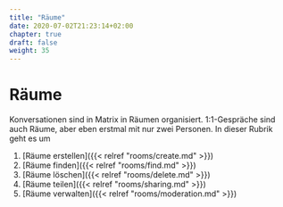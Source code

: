 ```yaml
---
title: "Räume"
date: 2020-07-02T21:23:14+02:00
chapter: true
draft: false
weight: 35
---
```

# Räume 

Konversationen sind in Matrix in Räumen organisiert. 1:1-Gespräche sind auch Räume, aber eben erstmal mit nur zwei Personen. In dieser 
Rubrik geht es um 
1. [Räume erstellen]({{< relref "rooms/create.md" >}})
2. [Räume finden]({{< relref "rooms/find.md" >}})
3. [Räume löschen]({{< relref "rooms/delete.md" >}})
4. [Räume teilen]({{< relref "rooms/sharing.md" >}})
5. [Räume verwalten]({{< relref "rooms/moderation.md" >}})

